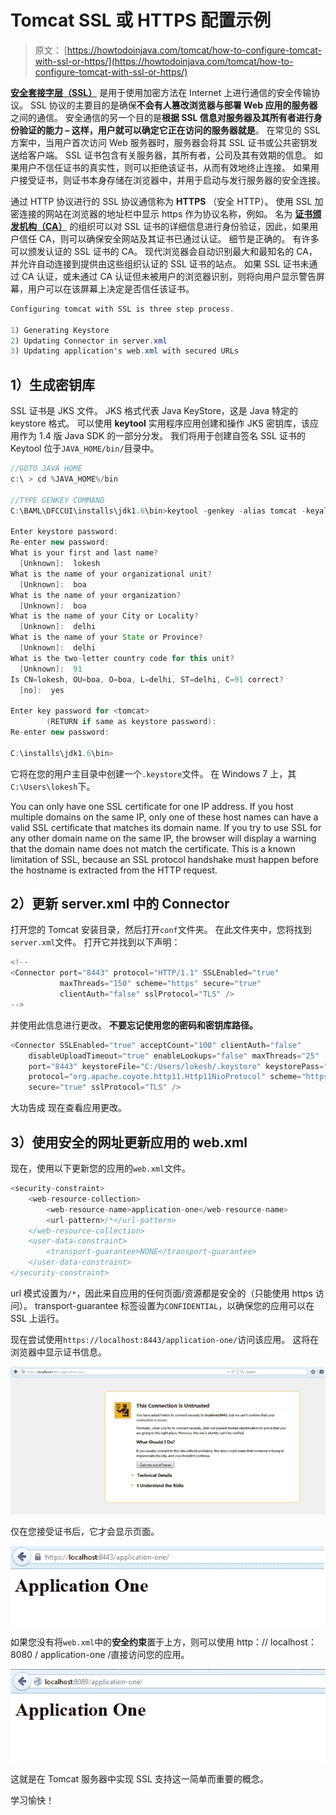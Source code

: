 # Tomcat SSL 或 HTTPS 配置示例

> 原文： [https://howtodoinjava.com/tomcat/how-to-configure-tomcat-with-ssl-or-https/](https://howtodoinjava.com/tomcat/how-to-configure-tomcat-with-ssl-or-https/)

[**安全套接字层（SSL）**](https://www.digicert.com/ssl.htm "ssl") 是用于使用加密方法在 Internet 上进行通信的安全传输协议。 SSL 协议的主要目的是确保**不会有人篡改浏览器与部署 Web 应用的服务器**之间的通信。 安全通信的另一个目的是**根据 SSL 信息对服务器及其所有者进行身份验证的能力 – 这样，用户就可以确定它正在访问的服务器就是**。 在常见的 SSL 方案中，当用户首次访问 Web 服务器时，服务器会将其 SSL 证书或公共密钥发送给客户端。 SSL 证书包含有关服务器，其所有者，公司及其有效期的信息。 如果用户不信任证书的真实性，则可以拒绝该证书，从而有效地终止连接。 如果用户接受证书，则证书本身存储在浏览器中，并用于启动与发行服务器的安全连接。

通过 HTTP 协议进行的 SSL 协议通信称为 **HTTPS** （安全 HTTP）。 使用 SSL 加密连接的网站在浏览器的地址栏中显示 https 作为协议名称，例如。 名为 [**证书颁发机构（CA）**](https://en.wikipedia.org/wiki/Certificate_authority "Certificate_authority") 的组织可以对 SSL 证书的详细信息进行身份验证，因此，如果用户信任 CA，则可以确保安全网站及其证书已通过认证。 细节是正确的。 有许多可以颁发认证的 SSL 证书的 CA。 现代浏览器会自动识别最大和最知名的 CA，并允许自动连接到提供由这些组织认证的 SSL 证书的站点。 如果 SSL 证书未通过 CA 认证，或未通过 CA 认证但未被用户的浏览器识别，则将向用户显示警告屏幕，用户可以在该屏幕上决定是否信任该证书。

```java
Configuring tomcat with SSL is three step process.

1) Generating Keystore
2) Updating Connector in server.xml
3) Updating application's web.xml with secured URLs
```

## 1）生成密钥库

SSL 证书是 JKS 文件。 JKS 格式代表 Java KeyStore，这是 Java 特定的 keystore 格式。 可以使用 **keytool** 实用程序应用创建和操作 JKS 密钥库，该应用作为 1.4 版 Java SDK 的一部分分发。 我们将用于创建自签名 SSL 证书的 Keytool 位于`JAVA_HOME/bin/`目录中。

```java
//GOTO JAVA HOME
c:\ > cd %JAVA_HOME%/bin

//TYPE GENKEY COMMAND
C:\BAML\DFCCUI\installs\jdk1.6\bin>keytool -genkey -alias tomcat -keyalg RSA

Enter keystore password:
Re-enter new password:
What is your first and last name?
  [Unknown]:  lokesh
What is the name of your organizational unit?
  [Unknown]:  boa
What is the name of your organization?
  [Unknown]:  boa
What is the name of your City or Locality?
  [Unknown]:  delhi
What is the name of your State or Province?
  [Unknown]:  delhi
What is the two-letter country code for this unit?
  [Unknown]:  91
Is CN=lokesh, OU=boa, O=boa, L=delhi, ST=delhi, C=91 correct?
  [no]:  yes

Enter key password for <tomcat>
        (RETURN if same as keystore password):
Re-enter new password:

C:\installs\jdk1.6\bin>

```

它将在您的用户主目录中创建一个`.keystore`文件。 在 Windows 7 上，其`C:\Users\lokesh`下。

You can only have one SSL certificate for one IP address. If you host multiple domains on the same IP, only one of these host names can have a valid SSL certificate that matches its domain name. If you try to use SSL for any other domain name on the same IP, the browser will display a warning that the domain name does not match the certificate. This is a known limitation of SSL, because an SSL protocol handshake must happen before the hostname is extracted from the HTTP request.

## 2）更新 server.xml 中的 Connector

打开您的 Tomcat 安装目录，然后打开`conf`文件夹。 在此文件夹中，您将找到`server.xml`文件。 打开它并找到以下声明：

```java
<!--
<Connector port="8443" protocol="HTTP/1.1" SSLEnabled="true"
		   maxThreads="150" scheme="https" secure="true"
		   clientAuth="false" sslProtocol="TLS" />
-->

```

并使用此信息进行更改。 **不要忘记使用您的密码和密钥库路径。**

```java
<Connector SSLEnabled="true" acceptCount="100" clientAuth="false"
    disableUploadTimeout="true" enableLookups="false" maxThreads="25"
    port="8443" keystoreFile="C:/Users/lokesh/.keystore" keystorePass="password"
    protocol="org.apache.coyote.http11.Http11NioProtocol" scheme="https"
    secure="true" sslProtocol="TLS" />

```

大功告成 现在查看应用更改。

## 3）使用安全的网址更新应用的 web.xml

现在，使用以下更新您的应用的`web.xml`文件。

```java
<security-constraint>
	<web-resource-collection>
		<web-resource-name>application-one</web-resource-name>
		<url-pattern>/*</url-pattern>
	</web-resource-collection>
	<user-data-constraint>
		<transport-guarantee>NONE</transport-guarantee>
	</user-data-constraint>
</security-constraint>

```

url 模式设置为`/*`，因此来自应用的任何页面/资源都是安全的（只能使用 https 访问）。 transport-guarantee 标签设置为`CONFIDENTIAL`，以确保您的应用可以在 SSL 上运行。

现在尝试使用`https://localhost:8443/application-one/`访问该应用。 这将在浏览器中显示证书信息。

![tomcat-https-enabled](img/907ced78b33c2dad8f742b4152328e95.png)

仅在您接受证书后，它才会显示页面。

![ssl-certificate-accepted](img/8a1bd3e21fe068b4a73bcbd8c13e4bb8.png)

如果您没有将`web.xml`中的**安全约束**置于上方，则可以使用 http：// localhost：8080 / application-one /直接访问您的应用。

![ssl-disabled](img/44f75928e77cb91a25c06ebd24f42085.png)

这就是在 Tomcat 服务器中实现 SSL 支持这一简单而重要的概念。

学习愉快！